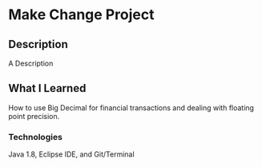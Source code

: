 # Make Change Project
## Description
A Description
## What I Learned
How to use Big Decimal for financial transactions and dealing with floating point precision.
### Technologies
Java 1.8, Eclipse IDE, and Git/Terminal
